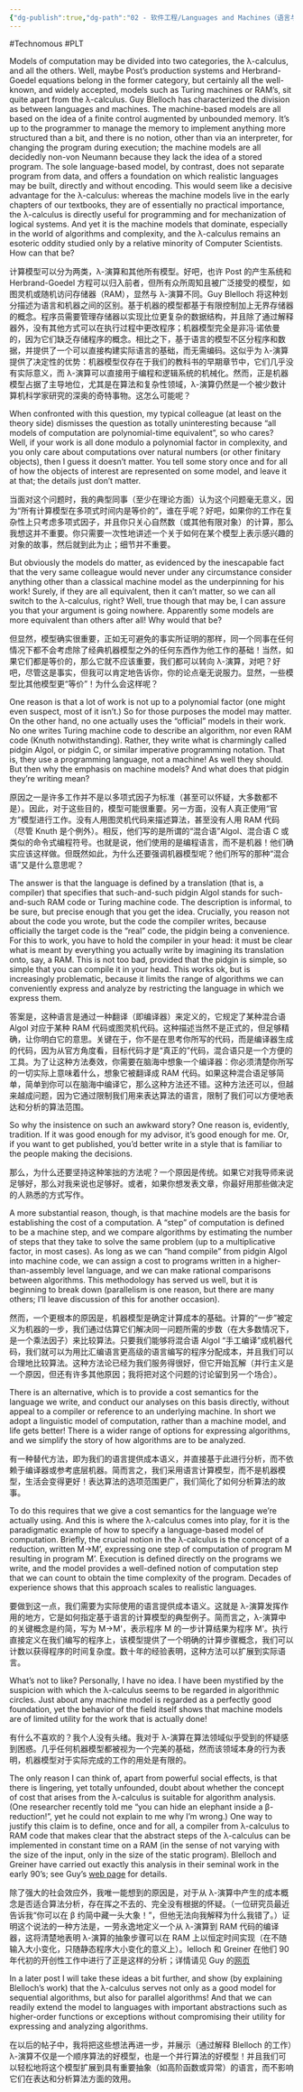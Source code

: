 ```yaml
---
{"dg-publish":true,"dg-path":"02 - 软件工程/Languages and Machines（语言与机器）.md","permalink":"/02 - 软件工程/Languages and Machines（语言与机器）/","created":"2024-05-16T20:26:31.000+08:00","updated":"2025-04-24T14:56:46.177+08:00"}
---
```


#Technomous #PLT 

Models of computation may be divided into two categories, the λ-calculus, and all the others. Well, maybe Post’s production systems and Herbrand-Goedel equations belong in the former category, but certainly all the well-known, and widely accepted, models such as Turing machines or RAM’s, sit quite apart from the λ-calculus. Guy Blelloch has characterized the division as between languages and machines. The machine-based models are all based on the idea of a finite control augmented by unbounded memory. It’s up to the programmer to manage the memory to implement anything more structured than a bit, and there is no notion, other than via an interpreter, for changing the program during execution; the machine models are all decidedly non-von Neumann because they lack the idea of a stored program. The sole language-based model, by contrast, does not separate program from data, and offers a foundation on which realistic languages may be built, directly and without encoding. This would seem like a decisive advantage for the λ-calculus: whereas the machine models live in the early chapters of our textbooks, they are of essentially no practical importance, the λ-calculus is directly useful for programming and for mechanization of logical systems. And yet it is the machine models that dominate, especially in the world of algorithms and complexity, and the λ-calculus remains an esoteric oddity studied only by a relative minority of Computer Scientists.  How can that be?

计算模型可以分为两类，λ-演算和其他所有模型。好吧，也许 Post 的产生系统和 Herbrand-Goedel 方程可以归入前者，但所有众所周知且被广泛接受的模型，如图灵机或随机访问存储器（RAM），显然与 λ-演算不同。Guy Blelloch 将这种划分描述为语言和机器之间的区别。基于机器的模型都基于有限控制加上无界存储器的概念。程序员需要管理存储器以实现比位更复杂的数据结构，并且除了通过解释器外，没有其他方式可以在执行过程中更改程序；机器模型完全是非冯·诺依曼的，因为它们缺乏存储程序的概念。相比之下，基于语言的模型不区分程序和数据，并提供了一个可以直接构建实际语言的基础，而无需编码。这似乎为 λ-演算提供了决定性的优势：机器模型仅存在于我们的教科书的早期章节中，它们几乎没有实际意义，而 λ-演算可以直接用于编程和逻辑系统的机械化。然而，正是机器模型占据了主导地位，尤其是在算法和复杂性领域，λ-演算仍然是一个被少数计算机科学家研究的深奥的奇特事物。这怎么可能呢？

When confronted with this question, my typical colleague (at least on the theory side) dismisses the question as totally uninteresting because “all models of computation are polynomial-time equivalent”, so who cares? Well, if your work is all done modulo a polynomial factor in complexity, and you only care about computations over natural numbers (or other finitary objects), then I guess it doesn’t matter. You tell some story once and for all of how the objects of interest are represented on some model, and leave it at that; the details just don’t matter.

当面对这个问题时，我的典型同事（至少在理论方面）认为这个问题毫无意义，因为“所有计算模型在多项式时间内是等价的”，谁在乎呢？好吧，如果你的工作在复杂性上只考虑多项式因子，并且你只关心自然数（或其他有限对象）的计算，那么我想这并不重要。你只需要一次性地讲述一个关于如何在某个模型上表示感兴趣的对象的故事，然后就到此为止；细节并不重要。

But obviously the models do matter, as evidenced by the inescapable fact that the very same colleague would never under any circumstance consider anything other than a classical machine model as the underpinning for his work! Surely, if they are all equivalent, then it can’t matter, so we can all switch to the λ-calculus, right? Well, true though that may be, I can assure you that your argument is going nowhere. Apparently some models are more equivalent than others after all!  Why would that be?

但显然，模型确实很重要，正如无可避免的事实所证明的那样，同一个同事在任何情况下都不会考虑除了经典机器模型之外的任何东西作为他工作的基础！当然，如果它们都是等价的，那么它就不应该重要，我们都可以转向 λ-演算，对吧？好吧，尽管这是事实，但我可以肯定地告诉你，你的论点毫无说服力。显然，一些模型比其他模型更“等价”！为什么会这样呢？

One reason is that a lot of work is not up to a polynomial factor (one might even suspect, most of it isn’t.)  So for those purposes the model may matter. On the other hand, no one actually uses the “official” models in their work. No one writes Turing machine code to describe an algorithm, nor even RAM code (Knuth notwithstanding). Rather, they write what is charmingly called pidgin Algol, or pidgin C, or similar imperative programming notation. That is, they use a programming language, not a machine! As well they should.  But then why the emphasis on machine models?  And what does that pidgin they’re writing mean?

原因之一是许多工作并不是以多项式因子为标准（甚至可以怀疑，大多数都不是）。因此，对于这些目的，模型可能很重要。另一方面，没有人真正使用“官方”模型进行工作。没有人用图灵机代码来描述算法，甚至没有人用 RAM 代码（尽管 Knuth 是个例外）。相反，他们写的是所谓的“混合语”Algol、混合语 C 或类似的命令式编程符号。也就是说，他们使用的是编程语言，而不是机器！他们确实应该这样做。但既然如此，为什么还要强调机器模型呢？他们所写的那种“混合语”又是什么意思呢？

The answer is that the language is defined by a translation (that is, a compiler) that specifies that such-and-such pidgin Algol stands for such-and-such RAM code or Turing machine code. The description is informal, to be sure, but precise enough that you get the idea. Crucially, you reason not about the code you wrote, but the code the compiler writes, because officially the target code is the “real” code, the pidgin being a convenience. For this to work, you have to hold the compiler in your head: it must be clear what is meant by everything you actually write by imagining its translation onto, say, a RAM. This is not too bad, provided that the pidgin is simple, so simple that you can compile it in your head. This works ok, but is increasingly problematic, because it limits the range of algorithms we can conveniently express and analyze by restricting the language in which we express them.

答案是，这种语言是通过一种翻译（即编译器）来定义的，它规定了某种混合语 Algol 对应于某种 RAM 代码或图灵机代码。这种描述当然不是正式的，但足够精确，让你明白它的意思。关键在于，你不是在思考你所写的代码，而是编译器生成的代码，因为从官方角度看，目标代码才是“真正的”代码，混合语只是一个方便的工具。为了让这种方法奏效，你需要在脑海中想象一个编译器：你必须清楚你所写的一切实际上意味着什么，想象它被翻译成 RAM 代码。如果这种混合语足够简单，简单到你可以在脑海中编译它，那么这种方法还不错。这种方法还可以，但越来越成问题，因为它通过限制我们用来表达算法的语言，限制了我们可以方便地表达和分析的算法范围。

So why the insistence on such an awkward story?  One reason is, evidently, tradition. If it was good enough for my advisor, it’s good enough for me. Or, if you want to get published, you’d better write in a style that is familiar to the people making the decisions.

那么，为什么还要坚持这种笨拙的方法呢？一个原因是传统。如果它对我导师来说足够好，那么对我来说也足够好。或者，如果你想发表文章，你最好用那些做决定的人熟悉的方式写作。

A more substantial reason, though, is that machine models are the basis for establishing the cost of a computation. A “step” of computation is defined to be a machine step, and we compare algorithms by estimating the number of steps that they take to solve the same problem (up to a multiplicative factor, in most cases). As long as we can “hand compile” from pidgin Algol into machine code, we can assign a cost to programs written in a higher-than-assembly level language, and we can make rational comparisons between algorithms. This methodology has served us well, but it is beginning to break down (parallelism is one reason, but there are many others; I’ll leave discussion of this for another occasion).

然而，一个更根本的原因是，机器模型是确定计算成本的基础。计算的“一步”被定义为机器的一步，我们通过估算它们解决同一问题所需的步数（在大多数情况下，是一个乘法因子）来比较算法。只要我们能够将混合语 Algol “手工编译”成机器代码，我们就可以为用比汇编语言更高级的语言编写的程序分配成本，并且我们可以合理地比较算法。这种方法论已经为我们服务得很好，但它开始瓦解（并行主义是一个原因，但还有许多其他原因；我将把对这个问题的讨论留到另一个场合）。

There is an alternative, which is to provide a cost semantics for the language we write, and conduct our analyses on this basis directly, without appeal to a compiler or reference to an underlying machine. In short we adopt a linguistic model of computation, rather than a machine model, and life gets better! There is a wider range of options for expressing algorithms, and we simplify the story of how algorithms are to be analyzed.

有一种替代方法，即为我们的语言提供成本语义，并直接基于此进行分析，而不依赖于编译器或参考底层机器。简而言之，我们采用语言计算模型，而不是机器模型，生活会变得更好！表达算法的选项范围更广，我们简化了如何分析算法的故事。

To do this requires that we give a cost semantics for the language we’re actually using. And this is where the λ-calculus comes into play, for it is the paradigmatic example of how to specify a language-based model of computation. Briefly, the crucial notion in the λ-calculus is the concept of a reduction, written M→M’, expressing one step of computation of program M resulting in program M’. Execution is defined directly on the programs we write, and the model provides a well-defined notion of computation step that we can count to obtain the time complexity of the program. Decades of experience shows that this approach scales to realistic languages.

要做到这一点，我们需要为实际使用的语言提供成本语义。这就是 λ-演算发挥作用的地方，它是如何指定基于语言的计算模型的典型例子。简而言之，λ-演算中的关键概念是约简，写为 M→M'，表示程序 M 的一步计算结果为程序 M'。执行直接定义在我们编写的程序上，该模型提供了一个明确的计算步骤概念，我们可以计数以获得程序的时间复杂度。数十年的经验表明，这种方法可以扩展到实际语言。

What’s not to like?  Personally, I have no idea. I have been mystified by the suspicion with which the λ-calculus seems to be regarded in algorithmic circles. Just about any machine model is regarded as a perfectly good foundation, yet the behavior of the field itself shows that machine models are of limited utility for the work that is actually done!

有什么不喜欢的？我个人没有头绪。我对于 λ-演算在算法领域似乎受到的怀疑感到困惑。几乎任何机器模型都被视为一个完美的基础，然而该领域本身的行为表明，机器模型对于实际完成的工作的用处是有限的。

The only reason I can think of, apart from powerful social effects, is that there is lingering, yet totally unfounded, doubt about whether the concept of cost that arises from the λ-calculus is suitable for algorithm analysis. (One researcher recently told me “you can hide an elephant inside a β-reduction!”, yet he could not explain to me why I’m wrong.) One way to justify this claim is to define, once and for all, a compiler from λ-calculus to RAM code that makes clear that the abstract steps of the λ-calculus can be implemented in constant time on a RAM (in the sense of not varying with the size of the input, only in the size of the static program). Blelloch and Greiner have carried out exactly this analysis in their seminal work in the early 90’s; see Guy’s [web page](http://www.cs.cmu.edu/~guyb/) for details.

除了强大的社会效应外，我唯一能想到的原因是，对于从 λ-演算中产生的成本概念是否适合算法分析，存在挥之不去的、完全没有根据的怀疑。（一位研究员最近告诉我“你可以在 β 约简中藏一头大象！”，但他无法向我解释为什么我错了。）证明这个说法的一种方法是，一劳永逸地定义一个从 λ-演算到 RAM 代码的编译器，这将清楚地表明 λ-演算的抽象步骤可以在 RAM 上以恒定时间实现（在不随输入大小变化，只随静态程序大小变化的意义上）。lelloch 和 Greiner 在他们 90 年代初的开创性工作中进行了正是这样的分析；详情请见 Guy 的[网页](http://www.cs.cmu.edu/~guyb/)

In a later post I will take these ideas a bit further, and show (by explaining Blelloch’s work) that the λ-calculus serves not only as a good model for sequential algorithms, but also for parallel algorithms! And that we can readily extend the model to languages with important abstractions such as higher-order functions or exceptions without compromising their utility for expressing and analyzing algorithms.

在以后的帖子中，我将把这些想法再进一步，并展示（通过解释 Blelloch 的工作）λ-演算不仅是一个顺序算法的好模型，也是一个并行算法的好模型！并且我们可以轻松地将这个模型扩展到具有重要抽象（如高阶函数或异常）的语言，而不影响它们在表达和分析算法方面的效用。